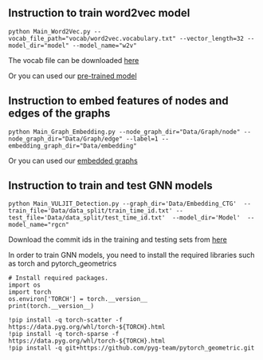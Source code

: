 ## Instruction to train word2vec model
```
python Main_Word2Vec.py --vocab_file_path="vocab/word2vec.vocabulary.txt" --vector_length=32 --model_dir="model" --model_name="w2v"
```
The vocab file can be downloaded <a href="https://drive.google.com/file/d/1jXZTQv08tl7ThoCI8468fNQ0FeTA8XNN/view?usp=sharing"> here </a>

Or you can used our <a href="https://drive.google.com/file/d/1-0KTxFoPgx4OmEK7RTVxVkqYiQJ8KjUB/view?usp=sharing"> pre-trained model </a>

## Instruction to embed features of nodes and edges of the graphs
```
python Main_Graph_Embedding.py --node_graph_dir="Data/Graph/node" --node_graph_dir="Data/Graph/edge" --label=1 --embedding_graph_dir="Data/embedding" 
```

Or you can used our <a href="https://drive.google.com/drive/folders/13t6b0Iavnlrj0zEdksmuz7MPWyz6n9jY?usp=share_link"> embedded graphs </a>

## Instruction to train and test GNN models

```
python Main_VULJIT_Detection.py --graph_dir='Data/Embedding_CTG'  --train_file='Data/data_split/train_time_id.txt' --test_file='Data/data_split/test_time_id.txt'  --model_dir='Model'  --model_name="rgcn" 
```

Download the commit ids in the training and testing sets from <a href="https://drive.google.com/drive/folders/1pJJsY_dkpdRGyhsCz44LdVrW-waA0j8E?usp=sharing"> here </a>

In order to train GNN models, you need to install the required libraries such as torch and pytorch_geometrics

```
# Install required packages.
import os
import torch
os.environ['TORCH'] = torch.__version__
print(torch.__version__)

!pip install -q torch-scatter -f https://data.pyg.org/whl/torch-${TORCH}.html
!pip install -q torch-sparse -f https://data.pyg.org/whl/torch-${TORCH}.html
!pip install -q git+https://github.com/pyg-team/pytorch_geometric.git
```
